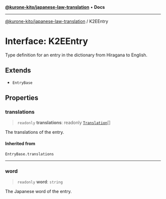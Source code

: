 [**@kurone-kito/japanese-law-translation**](../README.md) • **Docs**

***

[@kurone-kito/japanese-law-translation](../globals.md) / K2EEntry

# Interface: K2EEntry

Type definition for an entry in the dictionary from Hiragana to English.

## Extends

- `EntryBase`

## Properties

### translations

> `readonly` **translations**: readonly [`Translation`](Translation.md)[]

The translations of the entry.

#### Inherited from

`EntryBase.translations`

***

### word

> `readonly` **word**: `string`

The Japanese word of the entry.
